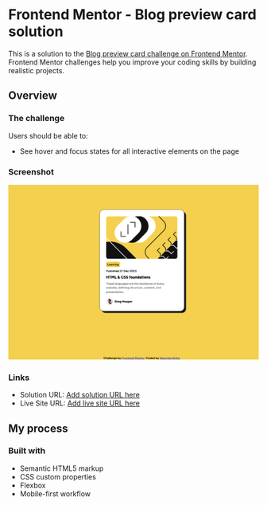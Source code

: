 # Frontend Mentor - Blog preview card solution

This is a solution to the [Blog preview card challenge on Frontend Mentor](https://www.frontendmentor.io/challenges/blog-preview-card-ckPaj01IcS). Frontend Mentor challenges help you improve your coding skills by building realistic projects.

## Overview

### The challenge

Users should be able to:

- See hover and focus states for all interactive elements on the page

### Screenshot

![Blog preview card challenge](./assets/images/screenshot.png)

### Links

- Solution URL: [Add solution URL here](https://github.com/nmrtsnh/frontendmentor-projects/tree/main/blog-preview-card-main)
- Live Site URL: [Add live site URL here](https://nmrtsnh.github.io/frontendmentor-projects/blog-preview-card-main/)

## My process

### Built with

- Semantic HTML5 markup
- CSS custom properties
- Flexbox
- Mobile-first workflow
